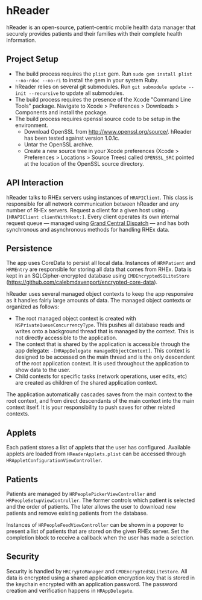 # hReader

hReader is an open-source, patient-centric mobile health data manager that securely provides patients and their families with their complete health information.

## Project Setup

- The build process requires the `plist` gem. Run `sudo gem install plist --no-rdoc --no-ri` to install the gem in your system Ruby.
- hReader relies on several git submodules. Run `git submodule update --init --recursive` to update all submodules.
- The build process requires the presence of the Xcode "Command Line Tools" package. Navigate to Xcode > Preferences > Downloads > Components and install the package.
- The build process requires openssl source code to be setup in the environment.
  - Download OpenSSL from <http://www.openssl.org/source/>. hReader has been tested against version 1.0.1c.
  - Untar the OpenSSL archive.
  - Create a new source tree in your Xcode preferences (Xcode > Preferences > Locations > Source Trees) called `OPENSSL_SRC` pointed at the location of the OpenSSL source directory.

## API Interaction

hReader talks to RHEx servers using instances of `HRAPIClient`. This class is responsible for all network communication between hReader and any number of RHEx servers. Request a client for a given host using `-[HRAPIClient clientWithHost:]`. Every client operates its own internal request queue &mdash; managed using [Grand Central Dispatch](https://developer.apple.com/library/mac/#documentation/Performance/Reference/GCD_libdispatch_Ref/Reference/reference.html) &mdash; and has both synchronous and asynchronous methods for handling RHEx data.

## Persistence

The app uses CoreData to persist all local data. Instances of `HRMPatient` and `HRMEntry` are responsible for storing all data that comes from RHEx. Data is kept in an SQLCipher-encrypted database using `CMDEncryptedSQLiteStore` (<https://github.com/calebmdavenport/encrypted-core-data>).

hReader uses several managed object contexts to keep the app responsive as it handles fairly large amounts of data. The managed object contexts or organized as follows:

- The root managed object context is created with `NSPrivateQueueConcurrencyType`. This pushes all database reads and writes onto a background thread that is managed by the context. This is not directly accessible to the application.
- The context that is shared by the application is accessible through the app delegate: `-[HRAppDelegate managedObjectContext]`. This context is designed to be accessed on the main thread and is the only descendent of the root application context. It is used throughout the application to show data to the user.
- Child contexts for specific tasks (network operations, user edits, etc) are created as children of the shared application context.

The application automatically cascades saves from the main context to the root context, and from direct descendants of the main context into the main context itself. It is your responsibility to push saves for other related contexts.

## Applets

Each patient stores a list of applets that the user has configured. Available applets are loaded from `HReaderApplets.plist` can be accessed through `HRAppletConfigurationViewController`.

## Patients

Patients are managed by `HRPeoplePickerViewController` and `HRPeopleSetupViewController`. The former controls which patient is selected and the order of patients. The later allows the user to download new patients and remove existing patients from the database.

Instances of `HRPeopleFeedViewController` can be shown in a popover to present a list of patients that are stored on the given RHEx server. Set the completion block to receive a callback when the user has made a selection.

## Security

Security is handled by `HRCryptoManager` and `CMDEncryptedSQLiteStore`. All data is encrypted using a shared application encryption key that is stored in the keychain encrypted with an application password. The password creation and verification happens in `HRAppDelegate`.
